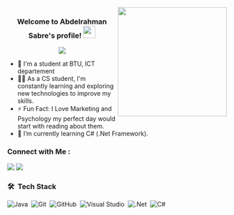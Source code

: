 <img width="250" align="right" src="https://c.tenor.com/_DOBjnGspYAAAAAM/code-coding.gif">

<h3 align="center">
  Welcome to Abdelrahman Sabre's profile!
  <img src="https://media.giphy.com/media/hvRJCLFzcasrR4ia7z/giphy.gif" width="28">
</h3>

<!-- Typing SVG by DenverCoder1 - https://github.com/DenverCoder1/readme-typing-svg -->
<p align="center">
  <a href="https://github.com/DenverCoder1/readme-typing-svg"><img src="https://readme-typing-svg.herokuapp.com/?lines=Back-End%20developer;Always%20learning%20new%20things&font=Fira%20Code&center=true&width=440&height=45&color=f75c7e&vCenter=true&size=22"></a>
</p> 

- 🏢 I'm a student at BTU, ICT departement
- 👨‍💻 As a CS student, I'm constantly learning and exploring new technologies to improve my skills.
- ⚡ Fun Fact: I Love Marketing and Psychology my perfect day would start with reading about them.
- 🌱 I’m currently learning C# (.Net Framework).

### Connect with Me :

<a href="www.linkedin.com/in/abdelrhman-sabre-31ab5b258" target="_blank"><img src="https://img.shields.io/badge/-Abdelrahman%20Sabre-0077B5?style=for-the-badge&logo=Linkedin&logoColor=white"/></a>
<a href="https://www.facebook.com/profile.php?id=61552528540133" target="_blank"><img src="https://img.shields.io/badge/-Abdelrahman%20Sabre-0077B5?style=for-the-badge&logo=Facebook&logoColor=white"/></a>

### 🛠 &nbsp;Tech Stack
![Java](https://img.shields.io/badge/Java-ED8B00?style=for-the-badge&logo=openjdk&logoColor=white)&nbsp;
![Git](https://img.shields.io/badge/-Git-05122A?style=flat&logo=git)&nbsp;
![GitHub](https://img.shields.io/badge/-GitHub-05122A?style=flat&logo=github)&nbsp;
![Visual Studio](https://img.shields.io/badge/-Visual%20Studio-05122A?style=flat&logo=visual-studio&logoColor=007ACC)&nbsp;
![.Net](https://img.shields.io/badge/.NET-5C2D91?style=for-the-badge&logo=.net&logoColor=white)&nbsp;
![C#](https://img.shields.io/badge/c%23-%23239120.svg?style=for-the-badge&logo=c-sharp&logoColor=white)&nbsp;
